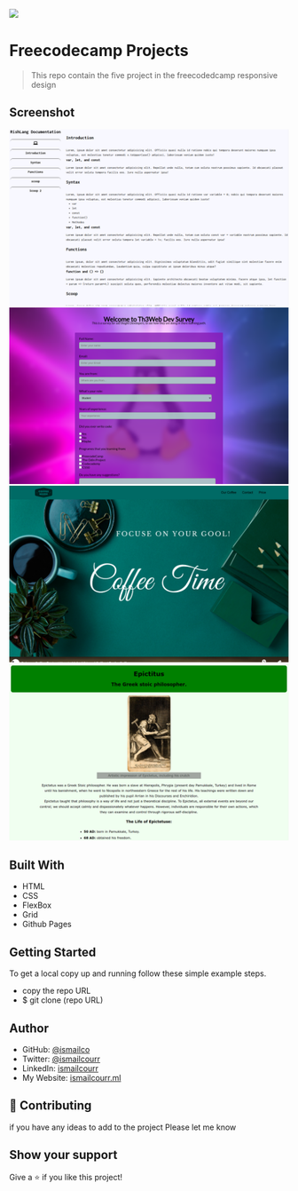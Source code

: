 ![](https://img.shields.io/badge/-freecodecamp-blue)

# Freecodecamp Projects

> This repo contain the five project in the freecodedcamp responsive design

## Screenshot

![screenshot](img/documentation_screenshot.png)
![screenshot](img/survey_screenshoot.png)
![screenshot](img/product_page_screenshot.png)
![screenshot](img/tribute_page_screenshoot.png)

## Built With

- HTML
- CSS
- FlexBox
- Grid
- Github Pages

## Getting Started

To get a local copy up and running follow these simple example steps.

- copy the repo URL
- $ git clone (repo URL)

## Author

- GitHub: [@ismailco](https://github.com/Ismailco)
- Twitter: [@ismailcourr](https://www.twitter.com/ismailcourr)
- LinkedIn: [ismailcourr](https://www.linkedin.com/in/ismailcourr/)
- My Website: [ismailcourr.ml](https://www.ismailcourr.ml)

## 🤝 Contributing

if you have any ideas to add to the project Please let me know

## Show your support

Give a ⭐️ if you like this project!
